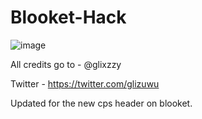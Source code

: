 # Blooket-Hack
![image](https://user-images.githubusercontent.com/94643594/145606855-b219f6ac-8c29-4921-8c26-4ff6aa2fe349.png)

All credits go to - @glixzzy

Twitter - https://twitter.com/glizuwu

Updated for the new cps header on blooket.
